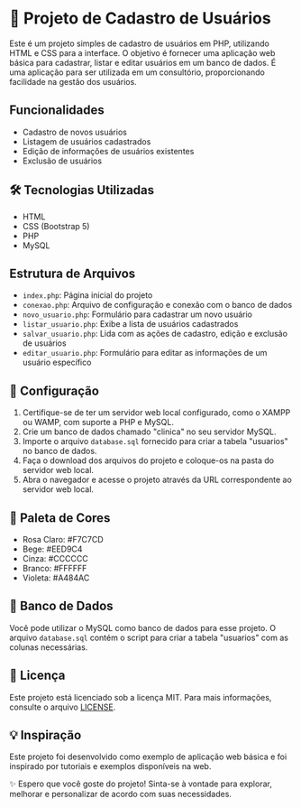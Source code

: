 <!DOCTYPE html>
<html lang="en">

<head>
  <meta charset="UTF-8">
  <meta http-equiv="X-UA-Compatible" content="IE=edge">
  <meta name="viewport" content="width=device-width, initial-scale=1.0">
</head>

<body>
  <h1>🚀 Projeto de Cadastro de Usuários</h1>

  <p>Este é um projeto simples de cadastro de usuários em PHP, utilizando HTML e CSS para a interface. O objetivo é fornecer uma aplicação web básica para cadastrar, listar e editar usuários em um banco de dados. É uma aplicação para ser utilizada em um consultório, proporcionando facilidade na gestão dos usuários.</p>

  <h2>Funcionalidades</h2>

  <ul>
    <li>Cadastro de novos usuários</li>
    <li>Listagem de usuários cadastrados</li>
    <li>Edição de informações de usuários existentes</li>
    <li>Exclusão de usuários</li>
  </ul>

  <h2>🛠️ Tecnologias Utilizadas</h2>

  <ul>
    <li>HTML</li>
    <li>CSS (Bootstrap 5)</li>
    <li>PHP</li>
    <li>MySQL</li>
  </ul>

  <h2>Estrutura de Arquivos</h2>

  <ul>
    <li><code>index.php</code>: Página inicial do projeto</li>
    <li><code>conexao.php</code>: Arquivo de configuração e conexão com o banco de dados</li>
    <li><code>novo_usuario.php</code>: Formulário para cadastrar um novo usuário</li>
    <li><code>listar_usuario.php</code>: Exibe a lista de usuários cadastrados</li>
    <li><code>salvar_usuario.php</code>: Lida com as ações de cadastro, edição e exclusão de usuários</li>
    <li><code>editar_usuario.php</code>: Formulário para editar as informações de um usuário específico</li>
  </ul>

  <h2>🔧 Configuração</h2>

  <ol>
    <li>Certifique-se de ter um servidor web local configurado, como o XAMPP ou WAMP, com suporte a PHP e MySQL.</li>
    <li>Crie um banco de dados chamado "clinica" no seu servidor MySQL.</li>
    <li>Importe o arquivo <code>database.sql</code> fornecido para criar a tabela "usuarios" no banco de dados.</li>
    <li>Faça o download dos arquivos do projeto e coloque-os na pasta do servidor web local.</li>
    <li>Abra o navegador e acesse o projeto através da URL correspondente ao servidor web local.</li>
  </ol>

  <h2>🎨 Paleta de Cores</h2>

  <ul>
    <li>Rosa Claro: #F7C7CD</li>
    <li>Bege: #EED9C4</li>
    <li>Cinza: #CCCCCC</li>
    <li>Branco: #FFFFFF</li>
    <li>Violeta: #A484AC</li>
  </ul>

  <h2>💾 Banco de Dados</h2

>

  <p>Você pode utilizar o MySQL como banco de dados para esse projeto. O arquivo <code>database.sql</code> contém o script para criar a tabela "usuarios" com as colunas necessárias.</p>

  <h2>📝 Licença</h2>

  <p>Este projeto está licenciado sob a licença MIT. Para mais informações, consulte o arquivo <a href="LICENSE">LICENSE</a>.</p>

  <h2>💡 Inspiração</h2>

  <p>Este projeto foi desenvolvido como exemplo de aplicação web básica e foi inspirado por tutoriais e exemplos disponíveis na web.</p>

  <p>✨ Espero que você goste do projeto! Sinta-se à vontade para explorar, melhorar e personalizar de acordo com suas necessidades.</p>
</body>

</html>
